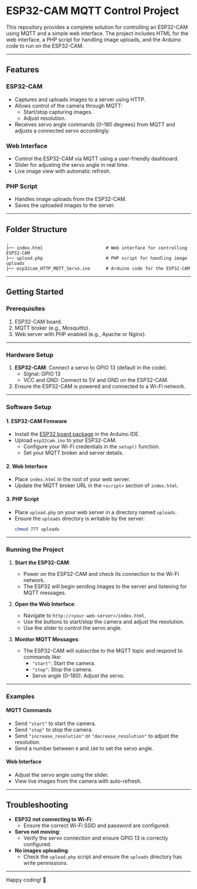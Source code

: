 # ESP32-CAM MQTT Control Project

This repository provides a complete solution for controlling an ESP32-CAM using MQTT and a simple web interface. 
The project includes HTML for the web interface, a PHP script for handling image uploads, and the Arduino code to run on the ESP32-CAM.

---

## Features

### ESP32-CAM
- Captures and uploads images to a server using HTTP.
- Allows control of the camera through MQTT:
  - Start/stop capturing images.
  - Adjust resolution.
- Receives servo angle commands (0–180 degrees) from MQTT and adjusts a connected servo accordingly.

### Web Interface
- Control the ESP32-CAM via MQTT using a user-friendly dashboard.
- Slider for adjusting the servo angle in real time.
- Live image view with automatic refresh.

### PHP Script
- Handles image uploads from the ESP32-CAM.
- Saves the uploaded images to the server.

---

## Folder Structure
```
.
├── index.html                        # Web interface for controlling ESP32-CAM
├── upload.php                        # PHP script for handling image uploads
├── esp32cam_HTTP_MQTT_Servo.ino      # Arduino code for the ESP32-CAM
```

---

## Getting Started

### Prerequisites
1. ESP32-CAM board.
2. MQTT broker (e.g., Mosquitto).
3. Web server with PHP enabled (e.g., Apache or Nginx).

---

### Hardware Setup
1. **ESP32-CAM**: Connect a servo to GPIO 13 (default in the code).
   - Signal: GPIO 13
   - VCC and GND: Connect to 5V and GND on the ESP32-CAM.
2. Ensure the ESP32-CAM is powered and connected to a Wi-Fi network.

---

### Software Setup

#### 1. **ESP32-CAM Firmware**
- Install the [ESP32 board package](https://github.com/espressif/arduino-esp32) in the Arduino IDE.
- Upload `esp32cam.ino` to your ESP32-CAM.
  - Configure your Wi-Fi credentials in the `setup()` function.
  - Set your MQTT broker and server details.

#### 2. **Web Interface**
- Place `index.html` in the root of your web server.
- Update the MQTT broker URL in the `<script>` section of `index.html`.

#### 3. **PHP Script**
- Place `upload.php` on your web server in a directory named `uploads`.
- Ensure the `uploads` directory is writable by the server:
  ```bash
  chmod 777 uploads
  ```

---

### Running the Project

1. **Start the ESP32-CAM**:
   - Power on the ESP32-CAM and check its connection to the Wi-Fi network.
   - The ESP32 will begin sending images to the server and listening for MQTT messages.

2. **Open the Web Interface**:
   - Navigate to `http://<your-web-server>/index.html`.
   - Use the buttons to start/stop the camera and adjust the resolution.
   - Use the slider to control the servo angle.

3. **Monitor MQTT Messages**:
   - The ESP32-CAM will subscribe to the MQTT topic and respond to commands like:
     - `"start"`: Start the camera.
     - `"stop"`: Stop the camera.
     - Servo angle (0–180): Adjust the servo.

---

### Examples

#### MQTT Commands
- Send `"start"` to start the camera.
- Send `"stop"` to stop the camera.
- Send `"increase_resolution"` or `"decrease_resolution"` to adjust the resolution.
- Send a number between `0` and `180` to set the servo angle.

#### Web Interface
- Adjust the servo angle using the slider.
- View live images from the camera with auto-refresh.

---

## Troubleshooting
- **ESP32 not connecting to Wi-Fi**:
  - Ensure the correct Wi-Fi SSID and password are configured.
- **Servo not moving**:
  - Verify the servo connection and ensure GPIO 13 is correctly configured.
- **No images uploading**:
  - Check the `upload.php` script and ensure the `uploads` directory has write permissions.

---

Happy coding! 🚀
